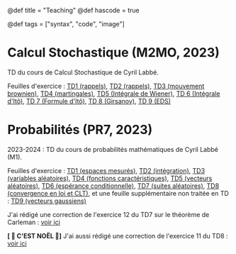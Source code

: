@def title = "Teaching"
@def hascode = true

@def tags = ["syntax", "code", "image"]

# Calcul Stochastique (M2MO, 2023)

TD du cours de Calcul Stochastique de Cyril Labbé. 

Feuilles d'exercice : [TD1 (rappels)](/teaching/csto/TD1.pdf), [TD2 (rappels)](/teaching/csto/TD2.pdf), [TD3 (mouvement brownien)](/teaching/csto/TD3.pdf), [TD4 (martingales)](/teaching/csto/TD4.pdf), [TD5 (Intégrale de Wiener)](/teaching/csto/TD5.pdf), [TD 6 (Intégrale d'Itô)](/teaching/csto/TD6.pdf), [TD 7 (Formule d'Itô)](/teaching/csto/TD7.pdf), [TD 8 (Girsanov)](/teaching/csto/TD8.pdf), [TD 9 (EDS)](/teaching/csto/TD9.pdf)


# Probabilités (PR7, 2023)

2023-2024 : TD du cours de probabilités mathématiques de Cyril Labbé (M1). 

Feuilles d'exercice : [TD1 (espaces mesurés)](/teaching/pr7/TD1.pdf), [TD2 (intégration)](/teaching/pr7/TD2.pdf), [TD3 (variables aléatoires)](/teaching/pr7/TD3.pdf), [TD4 (fonctions caractéristiques)](/teaching/pr7/TD4.pdf), [TD5 (vecteurs aléatoires)](/teaching/pr7/TD5.pdf), [TD6 (espérance conditionnelle)](/teaching/pr7/TD6.pdf), [TD7 (suites aléatoires)](/teaching/pr7/TD7.pdf), [TD8 (convergence en loi et CLT)](/teaching/pr7/TD8.pdf), et une feuille supplémentaire non traitée en TD : [TD9 (vecteurs gaussiens)](/teaching/pr7/TD9.pdf)

J'ai rédigé une correction de l'exercice 12 du TD7 sur le théorème de Carleman : [voir ici](/teaching/carleman/#th%C3%A9or%C3%A8me_de_carleman_td7_exercice_12)

**[  🎄 C'EST NOËL  🎄]** J'ai aussi rédigé une correction de l'exercice 11 du TD8 : [voir ici](/teaching/carleman/)



